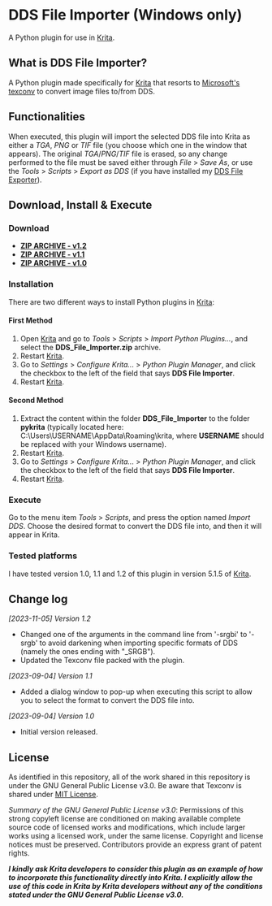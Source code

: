 # DDS File Importer (Windows only)
A Python plugin for use in [Krita](https://krita.org).

## What is DDS File Importer?
A Python plugin made specifically for [Krita](https://krita.org) that resorts to [Microsoft's texconv](https://github.com/Microsoft/DirectXTex/wiki/Texconv) to convert image files to/from DDS.

## Functionalities
When executed, this plugin will import the selected DDS file into Krita as either a _TGA_, _PNG_ or _TIF_ file (you choose which one in the window that appears). The original _TGA_/_PNG_/_TIF_ file is erased, so any change performed to the file must be saved either through _File_ > _Save As_, or use the _Tools_ > _Scripts_ > _Export as DDS_ (if you have installed my [DDS File Exporter](https://github.com/esuriddick/Programming/tree/main/Python/Krita/DDS_File_Exporter)).

## Download, Install & Execute
### Download
+ **[ZIP ARCHIVE - v1.2](https://github.com/esuriddick/Programming/raw/main/Python/Krita/DDS_File_Importer/Downloads/DDS_File_Importer_v1.2.zip)**
+ **[ZIP ARCHIVE - v1.1](https://github.com/esuriddick/Programming/raw/main/Python/Krita/DDS_File_Importer/Downloads/DDS_File_Importer_v1.1.zip)**
+ **[ZIP ARCHIVE - v1.0](https://github.com/esuriddick/Programming/raw/main/Python/Krita/DDS_File_Importer/Downloads/DDS_File_Importer_v1.0.zip)**

### Installation
There are two different ways to install Python plugins in [Krita](https://krita.org):
#### First Method
1. Open [Krita](https://krita.org) and go to _Tools_ > _Scripts_ > _Import Python Plugins..._, and select the **DDS_File_Importer.zip** archive.
2. Restart [Krita](https://krita.org).
3. Go to _Settings_ > _Configure Krita..._ > _Python Plugin Manager_, and click the checkbox to the left of the field that says **DDS File Importer**.
4. Restart [Krita](https://krita.org).

#### Second Method
1. Extract the content within the folder **DDS_File_Importer** to the folder **pykrita** (typically located here: C:\Users\USERNAME\AppData\Roaming\krita, where **USERNAME** should be replaced with your Windows username).
2. Restart [Krita](https://krita.org).
3. Go to _Settings_ > _Configure Krita..._ > _Python Plugin Manager_, and click the checkbox to the left of the field that says **DDS File Importer**.
4. Restart [Krita](https://krita.org).

### Execute
Go to the menu item _Tools_ > _Scripts_, and press the option named _Import DDS_. Choose the desired format to convert the DDS file into, and then it will appear in Krita.

### Tested platforms
I have tested version 1.0, 1.1 and 1.2 of this plugin in version 5.1.5 of [Krita](https://krita.org).

## Change log
_[2023-11-05] Version 1.2_
- Changed one of the arguments in the command line from '-srgbi' to '-srgb' to avoid darkening when importing specific formats of DDS (namely the ones ending with "_SRGB").
- Updated the Texconv file packed with the plugin.

_[2023-09-04] Version 1.1_
- Added a dialog window to pop-up when executing this script to allow you to select the format to convert the DDS file into.

_[2023-09-04] Version 1.0_
- Initial version released.

## License
As identified in this repository, all of the work shared in this repository is under the GNU General Public License v3.0. Be aware that Texconv is shared under [MIT License](https://opensource.org/license/mit/).

_Summary of the GNU General Public License v3.0_: Permissions of this strong copyleft license are conditioned on making available complete source code of licensed works and modifications, which include larger works using a licensed work, under the same license. Copyright and license notices must be preserved. Contributors provide an express grant of patent rights.

**_I kindly ask Krita developers to consider this plugin as an example of how to incorporate this functionality directly into Krita. I explicitly allow the use of this code in Krita by Krita developers without any of the conditions stated under the GNU General Public License v3.0._**
